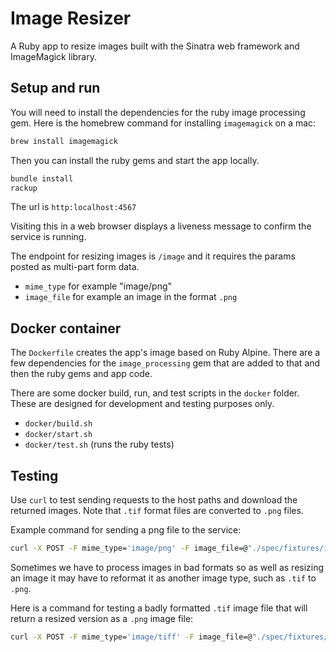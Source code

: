 # Image Resizer

A Ruby app to resize images built with the Sinatra web framework and ImageMagick library.

## Setup and run

You will need to install the dependencies for the ruby image processing gem. Here is the homebrew command for installing `imagemagick` on a mac:

```sh
brew install imagemagick
```

Then you can install the ruby gems and start the app locally.

```sh
bundle install
rackup
```

The url is `http:localhost:4567`

Visiting this in a web browser displays a liveness message to confirm the service is running.

The endpoint for resizing images is `/image` and it requires the params posted as multi-part form data.

- `mime_type` for example "image/png"
- `image_file` for example an image in the format `.png`


## Docker container

The `Dockerfile` creates the app's image based on Ruby Alpine. There are a few dependencies for the `image_processing` gem that are added to that and then the ruby gems and app code.

There are some docker build, run, and test scripts in the `docker` folder. These are designed for development and testing purposes only.

- `docker/build.sh`
- `docker/start.sh`
- `docker/test.sh` (runs the ruby tests)


## Testing

Use `curl` to test sending requests to the host paths and download the returned images. Note that `.tif` format files are converted to `.png` files.

Example command for sending a png file to the service:

```sh
curl -X POST -F mime_type='image/png' -F image_file=@"./spec/fixtures/image_files/test-png-1102x1287px.png" http://localhost:4567/image --output test-png-image-resizer.png
```

Sometimes we have to process images in bad formats so as well as resizing an image
it may have to reformat it as another image type, such as `.tif` to `.png`.

Here is a command for testing a badly formatted `.tif` image file that will return
a resized version as a `.png` image file:

```sh
curl -X POST -F mime_type='image/tiff' -F image_file=@"./spec/fixtures/image_files/test-bad-tif-800x1000px.tif" http://localhost:4567/image --output test-tif-image-resizer.png
``` 